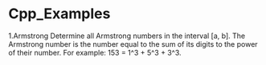 # Cpp_Examples

1.Armstrong
Determine all Armstrong numbers in the interval [a, b]. The Armstrong number is the number
equal to the sum of its digits to the power of their number. For example: 153 = 1^3 + 5^3 + 3^3.

